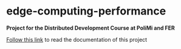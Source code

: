 # edge-computing-performance
**Project for the Distributed Development Course at PoliMi and FER**

[Follow this link](https://drive.google.com/drive/folders/1KaGCQgi5YzHulSMd1tcRK_pQs4Diwxm_?usp=sharing) to read the documentation of this project
